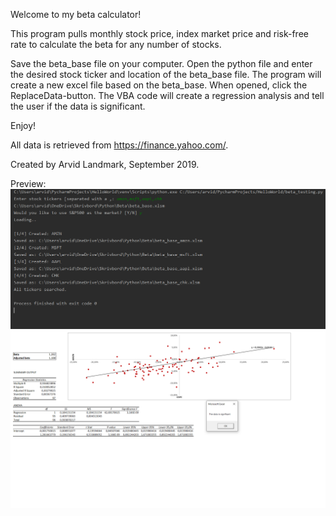 Welcome to my beta calculator!

This program pulls monthly stock price, index market price and risk-free rate to calculate the beta for any number of stocks.

Save the beta_base file on your computer. 
Open the python file and enter the desired stock ticker and location of the beta_base file.
The program will create a new excel file based on the beta_base. 
When opened, click the ReplaceData-button.
The VBA code will create a regression analysis and tell the user if the data is significant. 

Enjoy!

All data is retrieved from https://finance.yahoo.com/.

Created by Arvid Landmark, September 2019.

Preview:
![image](beta_calc_pycharm.png)
![image](beta_calc.png)

